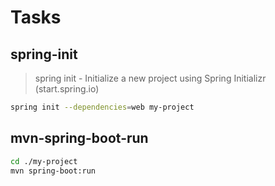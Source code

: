 # Tasks

## spring-init

> spring init - Initialize a new project using Spring Initializr (start.spring.io)

```bash
spring init --dependencies=web my-project
```

## mvn-spring-boot-run

```bash
cd ./my-project
mvn spring-boot:run
```